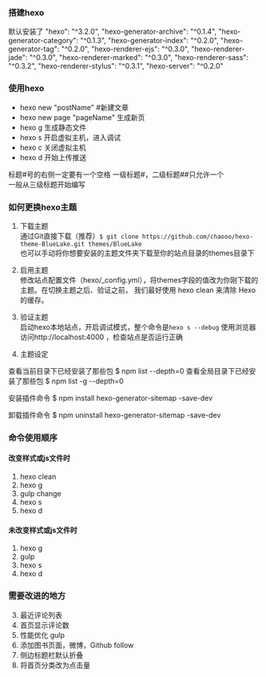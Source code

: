 ### 搭建hexo

默认安装了
"hexo": "^3.2.0",
"hexo-generator-archive": "^0.1.4",
"hexo-generator-category": "^0.1.3",
"hexo-generator-index": "^0.2.0",
"hexo-generator-tag": "^0.2.0",
"hexo-renderer-ejs": "^0.3.0",
"hexo-renderer-jade": "^0.3.0",
"hexo-renderer-marked": "^0.3.0",
"hexo-renderer-sass": "^0.3.2",
"hexo-renderer-stylus": "^0.3.1",
"hexo-server": "^0.2.0"

### 使用hexo
* hexo new "postName" #新建文章
* hexo new page "pageName"  生成新页
* hexo g 生成静态文件
* hexo s 开启虚拟主机，进入调试
* hexo c 关闭虚拟主机
* hexo d 开始上传推送


标题#号的右侧一定要有一个空格
一级标题#，二级标题##只允许一个  
一般从三级标题开始编写


### 如何更换hexo主题
1. 下载主题  
    通过Git直接下载（推荐）`$ git clone https://github.com/chaooo/hexo-theme-BlueLake.git themes/BlueLake`  
    也可以手动将你想要安装的主题文件夹下载至你的站点目录的themes目录下

2. 启用主题  
    修改站点配置文件（hexo/_config.yml），将themes字段的值改为你刚下载的主题。在切换主题之后、验证之前， 我们最好使用 hexo clean 来清除 Hexo 的缓存。
3. 验证主题  
    启动hexo本地站点，开启调试模式，整个命令是`hexo s --debug`
    使用浏览器访问http://localhost:4000 ，检查站点是否运行正确
4. 主题设定

查看当前目录下已经安装了那些包
$ npm list --depth=0
查看全局目录下已经安装了那些包
$ npm list -g --depth=0

安装插件命令
$ npm install hexo-generator-sitemap -save-dev


卸载插件命令
 $ npm uninstall hexo-generator-sitemap -save-dev

### 命令使用顺序
#### 改变样式或js文件时

1. hexo clean
2. hexo g
3. gulp change
4. hexo s
5. hexo d

#### 未改变样式或js文件时

1. hexo g
2. gulp
3. hexo s
4. hexo d


### 需要改进的地方
 
 3. 最近评论列表
 4. 首页显示评论数
 5. 性能优化 gulp
 6. 添加图书页面，微博，Github follow
 7. 侧边标题栏默认折叠
 8. 将首页分类改为点击量



